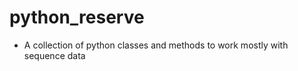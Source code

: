python_reserve
==============
- A collection of python classes and methods to work mostly with sequence data
